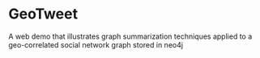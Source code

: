 # GeoTweet
A web demo that illustrates graph summarization techniques applied to a geo-correlated social network graph stored in neo4j
